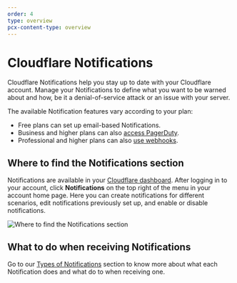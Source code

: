 ```yaml
---
order: 4
type: overview
pcx-content-type: overview
---
```


<ContentColumn>

# Cloudflare Notifications

Cloudflare Notifications help you stay up to date with your Cloudflare account. Manage your Notifications to define what you want to be warned about and how, be it a denial-of-service attack or an issue with your server. 

The available Notification features vary according to your plan:
* Free plans can set up email-based Notifications. 
* Business and higher plans can also [access PagerDuty](/notifications/create-notifications/create-pagerduty). 
* Professional and higher plans can also [use webhooks](/notifications/create-notifications/configure-webhooks).

## Where to find the Notifications section

Notifications are available in your [Cloudflare dashboard](https://dash.cloudflare.com/login). After logging in to your account, click **Notifications** on the top right of the menu in your account home page. Here you can create notifications for different scenarios, edit notifications previously set up, and enable or disable notifications.

![Where to find the Notifications section](../static/images/notifications/where-to-find.png)

## What to do when receiving Notifications

Go to our [Types of Notifications](notification-available/) section to know more about what each Notification does and what do to when receiving one.

</ContentColumn>
